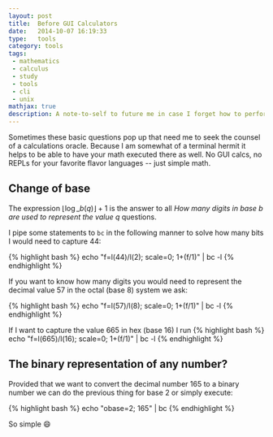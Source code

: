 ```yaml
---
layout: post
title:  Before GUI Calculators
date:   2014-10-07 16:19:33
type:   tools
category: tools
tags:
 - mathematics
 - calculus
 - study
 - tools
 - cli
 - unix
mathjax: true
description: A note-to-self to future me in case I forget how to perform calculation in my terminal without firing up a REPL
---
```

Sometimes these basic questions pop up that need me to seek the counsel of a
calculations oracle. Because I am somewhat of a terminal hermit it helps to
be able to have your math executed there as well. No GUI calcs, no REPLs for
your favorite flavor languages -- just simple math.


## Change of base
The expression $\lfloor \log\_{b}(q) \rfloor + 1$ is the answer to all _How 
many digits in base $b$ are used to represent the value $q$_ questions.

I pipe some statements to `bc` in the following manner to solve how many bits
I would need to capture $44$:

{% highlight bash %}
echo "f=l(44)/l(2); scale=0; 1+(f/1)" | bc -l
{% endhighlight %}

If you want to know how many digits you would need to represent the decimal
value $57$ in the octal (base 8) system we ask:

{% highlight bash %}
echo "f=l(57)/l(8); scale=0; 1+(f/1)" | bc -l
{% endhighlight %}

If I want to capture the value $665$ in hex (base 16) I run
{% highlight bash %}
echo "f=l(665)/l(16); scale=0; 1+(f/1)" | bc -l
{% endhighlight %}

## The binary representation of any number?
Provided that we want to convert the decimal number $165$ to a binary number we
can do the previous thing for base $2$ or simply execute:

{% highlight bash %}
echo "obase=2; 165" | bc
{% endhighlight %}

So simple :smile:

[bc-writeup]: http://www.basicallytech.com/blog/?/archives/23-command-line-calculations-using-bc.html
[bc]: http://www.gnu.org/software/bc/
[floorceiling]: http://en.wikipedia.org/wiki/Floor_and_ceiling_functions

[digit-spaces]: /math/digit-spaces/
